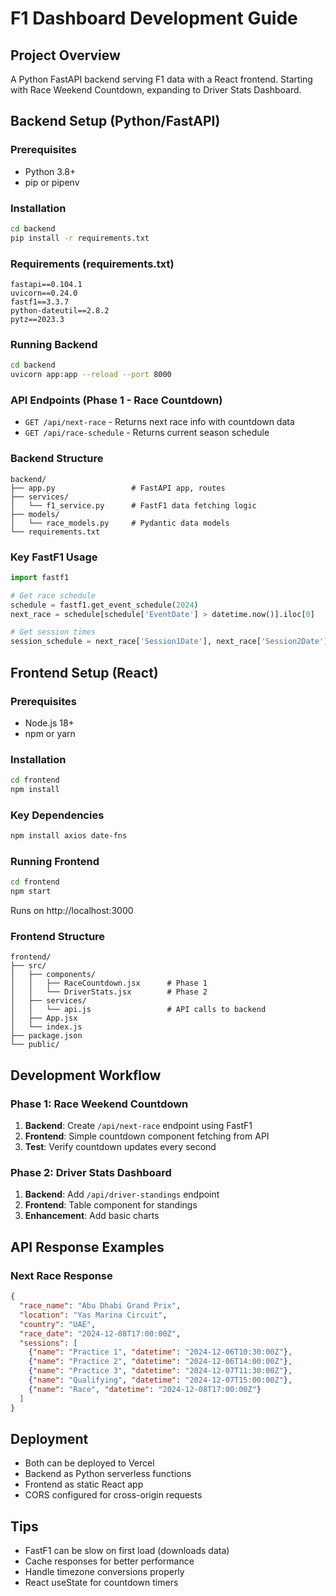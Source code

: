# F1 Dashboard Development Guide

## Project Overview
A Python FastAPI backend serving F1 data with a React frontend. Starting with Race Weekend Countdown, expanding to Driver Stats Dashboard.

## Backend Setup (Python/FastAPI)

### Prerequisites
- Python 3.8+
- pip or pipenv

### Installation
```bash
cd backend
pip install -r requirements.txt
```

### Requirements (requirements.txt)
```
fastapi==0.104.1
uvicorn==0.24.0
fastf1==3.3.7
python-dateutil==2.8.2
pytz==2023.3
```

### Running Backend
```bash
cd backend
uvicorn app:app --reload --port 8000
```

### API Endpoints (Phase 1 - Race Countdown)
- `GET /api/next-race` - Returns next race info with countdown data
- `GET /api/race-schedule` - Returns current season schedule

### Backend Structure
```
backend/
├── app.py                 # FastAPI app, routes
├── services/
│   └── f1_service.py      # FastF1 data fetching logic
├── models/
│   └── race_models.py     # Pydantic data models
└── requirements.txt
```

### Key FastF1 Usage
```python
import fastf1

# Get race schedule
schedule = fastf1.get_event_schedule(2024)
next_race = schedule[schedule['EventDate'] > datetime.now()].iloc[0]

# Get session times
session_schedule = next_race['Session1Date'], next_race['Session2Date']...
```

## Frontend Setup (React)

### Prerequisites
- Node.js 18+
- npm or yarn

### Installation
```bash
cd frontend
npm install
```

### Key Dependencies
```bash
npm install axios date-fns
```

### Running Frontend
```bash
cd frontend
npm start
```
Runs on http://localhost:3000

### Frontend Structure
```
frontend/
├── src/
│   ├── components/
│   │   ├── RaceCountdown.jsx      # Phase 1
│   │   └── DriverStats.jsx        # Phase 2
│   ├── services/
│   │   └── api.js                 # API calls to backend
│   ├── App.jsx
│   └── index.js
├── package.json
└── public/
```

## Development Workflow

### Phase 1: Race Weekend Countdown
1. **Backend**: Create `/api/next-race` endpoint using FastF1
2. **Frontend**: Simple countdown component fetching from API
3. **Test**: Verify countdown updates every second

### Phase 2: Driver Stats Dashboard  
1. **Backend**: Add `/api/driver-standings` endpoint
2. **Frontend**: Table component for standings
3. **Enhancement**: Add basic charts

## API Response Examples

### Next Race Response
```json
{
  "race_name": "Abu Dhabi Grand Prix",
  "location": "Yas Marina Circuit",
  "country": "UAE", 
  "race_date": "2024-12-08T17:00:00Z",
  "sessions": [
    {"name": "Practice 1", "datetime": "2024-12-06T10:30:00Z"},
    {"name": "Practice 2", "datetime": "2024-12-06T14:00:00Z"},
    {"name": "Practice 3", "datetime": "2024-12-07T11:30:00Z"},
    {"name": "Qualifying", "datetime": "2024-12-07T15:00:00Z"},
    {"name": "Race", "datetime": "2024-12-08T17:00:00Z"}
  ]
}
```

## Deployment
- Both can be deployed to Vercel
- Backend as Python serverless functions
- Frontend as static React app
- CORS configured for cross-origin requests

## Tips
- FastF1 can be slow on first load (downloads data)
- Cache responses for better performance
- Handle timezone conversions properly
- React useState for countdown timers
